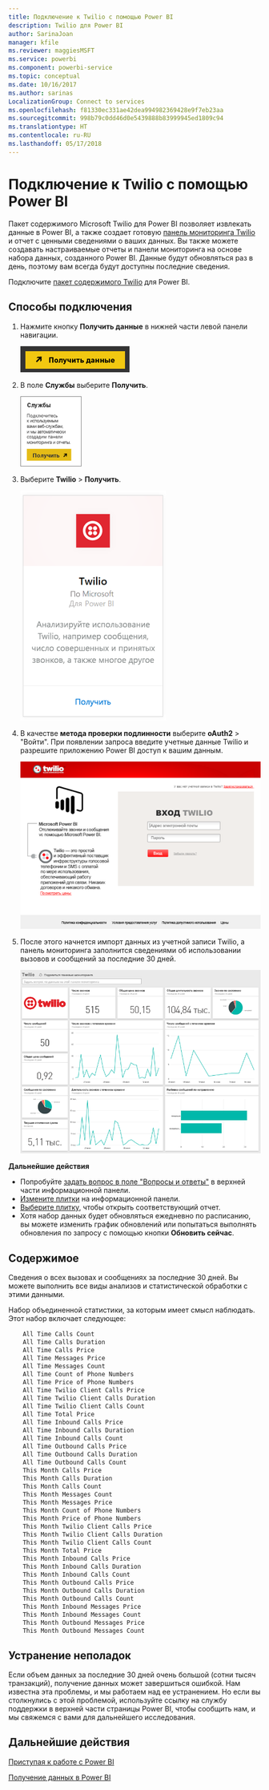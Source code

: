 ```yaml
---
title: Подключение к Twilio с помощью Power BI
description: Twilio для Power BI
author: SarinaJoan
manager: kfile
ms.reviewer: maggiesMSFT
ms.service: powerbi
ms.component: powerbi-service
ms.topic: conceptual
ms.date: 10/16/2017
ms.author: sarinas
LocalizationGroup: Connect to services
ms.openlocfilehash: f81330ec331ae42dea994982369428e9f7eb23aa
ms.sourcegitcommit: 998b79c0dd46d0e5439888b83999945ed1809c94
ms.translationtype: HT
ms.contentlocale: ru-RU
ms.lasthandoff: 05/17/2018
---
```

# <a name="connect-to-twilio-with-power-bi"></a>Подключение к Twilio с помощью Power BI
Пакет содержимого Microsoft Twilio для Power BI позволяет извлекать данные в Power BI, а также создает готовую [панель мониторинга Twilio](https://powerbi.microsoft.com/integrations/twilio) и отчет с ценными сведениями о ваших данных. Вы также можете создавать настраиваемые отчеты и панели мониторинга на основе набора данных, созданного Power BI. Данные будут обновляться раз в день, поэтому вам всегда будут доступны последние сведения.

Подключите [пакет содержимого Twilio](https://app.powerbi.com/getdata/services/twilio) для Power BI.

## <a name="how-to-connect"></a>Способы подключения
1. Нажмите кнопку **Получить данные** в нижней части левой панели навигации.
   
   ![](media/service-connect-to-twilio/pbi_getdata.png) 
2. В поле **Службы** выберите **Получить**.
   
   ![](media/service-connect-to-twilio/pbi_getservices.png) 
3. Выберите **Twilio** \> **Получить**.
   
   ![](media/service-connect-to-twilio/twilio.png)
4. В качестве **метода проверки подлинности** выберите **oAuth2** \> "Войти". При появлении запроса введите учетные данные Twilio и разрешите приложению Power BI доступ к вашим данным.
   
   ![](media/service-connect-to-twilio/pbi_twilio_login.png)
5. После этого начнется импорт данных из учетной записи Twilio, а панель мониторинга заполнится сведениями об использовании вызовов и сообщений за последние 30 дней. 
   
   ![](media/service-connect-to-twilio/pbi_twilio_db.png)

**Дальнейшие действия**

* Попробуйте [задать вопрос в поле "Вопросы и ответы"](power-bi-q-and-a.md) в верхней части информационной панели.
* [Измените плитки](service-dashboard-edit-tile.md) на информационной панели.
* [Выберите плитку](service-dashboard-tiles.md), чтобы открыть соответствующий отчет.
* Хотя набор данных будет обновляться ежедневно по расписанию, вы можете изменить график обновлений или попытаться выполнять обновления по запросу с помощью кнопки **Обновить сейчас**.

## <a name="whats-included"></a>Содержимое
Сведения о всех вызовах и сообщениях за последние 30 дней. Вы можете выполнить все виды анализов и статистической обработки с этими данными.

Набор объединенной статистики, за которым имеет смысл наблюдать. Этот набор включает следующее:

        All Time Calls Count  
        All Time Calls Duration  
        All Time Calls Price  
        All Time Messages Price  
        All Time Messages Count  
        All Time Count of Phone Numbers  
        All Time Price of Phone Numbers  
        All Time Twilio Client Calls Price  
        All Time Twilio Client Calls Duration  
        All Time Twilio Client Calls Count  
        All Time Total Price  
        All Time Inbound Calls Price  
        All Time Inbound Calls Duration  
        All Time Inbound Calls Count  
        All Time Outbound Calls Price  
        All Time Outbound Calls Duration  
        All Time Outbound Calls Count  
        This Month Calls Price  
        This Month Calls Duration  
        This Month Calls Count  
        This Month Messages Count  
        This Month Messages Price  
        This Month Count of Phone Numbers  
        This Month Price of Phone Numbers  
        This Month Twilio Client Calls Price  
        This Month Twilio Client Calls Duration  
        This Month Twilio Client Calls Count  
        This Month Total Price  
        This Month Inbound Calls Price  
        This Month Inbound Calls Duration  
        This Month Inbound Calls Count  
        This Month Outbound Calls Price  
        This Month Outbound Calls Duration  
        This Month Outbound Calls Count  
        This Month Inbound Messages Price  
        This Month Inbound Messages Count  
        This Month Outbound Messages Price  
        This Month Outbound Messages Count

## <a name="troubleshooting"></a>Устранение неполадок
Если объем данных за последние 30 дней очень большой (сотни тысяч транзакций), получение данных может завершиться ошибкой. Нам известна эта проблемы, и мы работаем над ее устранением. Но если вы столкнулись с этой проблемой, используйте ссылку на службу поддержки в верхней части страницы Power BI, чтобы сообщить нам, и мы свяжемся с вами для дальнейшего исследования.

## <a name="next-steps"></a>Дальнейшие действия
[Приступая к работе с Power BI](service-get-started.md)

[Получение данных в Power BI](service-get-data.md)

